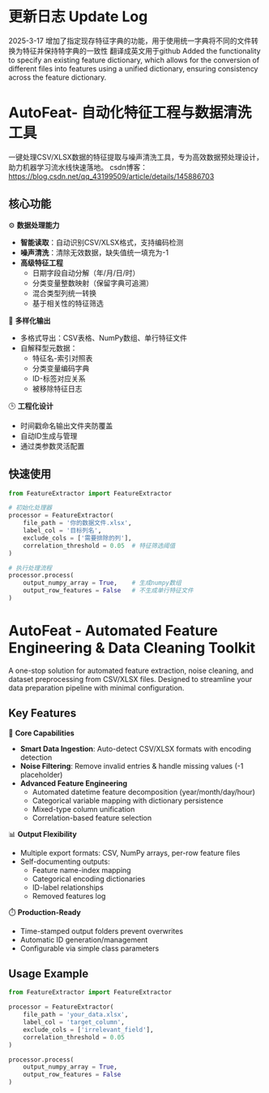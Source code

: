 # 更新日志 Update Log
2025-3-17 增加了指定现存特征字典的功能，用于使用统一字典将不同的文件转换为特征并保持特字典的一致性   翻译成英文用于github
Added the functionality to specify an existing feature dictionary, which allows for the conversion of different files into features using a unified dictionary, ensuring consistency across the feature dictionary.



# AutoFeat- 自动化特征工程与数据清洗工具

一键处理CSV/XLSX数据的特征提取与噪声清洗工具，专为高效数据预处理设计，助力机器学习流水线快速落地。
csdn博客：https://blog.csdn.net/qq_43199509/article/details/145886703

## 核心功能

⚙️ **数据处理能力**  
- **智能读取**：自动识别CSV/XLSX格式，支持编码检测
- **噪声清洗**：清除无效数据，缺失值统一填充为-1
- **高级特征工程**  
  - 日期字段自动分解（年/月/日/时）  
  - 分类变量整数映射（保留字典可追溯）  
  - 混合类型列统一转换  
  - 基于相关性的特征筛选

📁 **多样化输出**  
- 多格式导出：CSV表格、NumPy数组、单行特征文件  
- 自解释型元数据：  
  - 特征名-索引对照表  
  - 分类变量编码字典  
  - ID-标签对应关系  
  - 被移除特征日志

🕒 **工程化设计**  
- 时间戳命名输出文件夹防覆盖  
- 自动ID生成与管理  
- 通过类参数灵活配置

## 快速使用

```python
from FeatureExtractor import FeatureExtractor

# 初始化处理器
processor = FeatureExtractor(
    file_path = '你的数据文件.xlsx',
    label_col = '目标列名',
    exclude_cols = ['需要排除的列'],
    correlation_threshold = 0.05  # 特征筛选阈值
)

# 执行处理流程
processor.process(
    output_numpy_array = True,    # 生成numpy数组
    output_row_features = False   # 不生成单行特征文件
)
```


# AutoFeat - Automated Feature Engineering & Data Cleaning Toolkit

A one-stop solution for automated feature extraction, noise cleaning, and dataset preprocessing from CSV/XLSX files. Designed to streamline your data preparation pipeline with minimal configuration.

## Key Features

🔧 **Core Capabilities**  
- **Smart Data Ingestion**: Auto-detect CSV/XLSX formats with encoding detection
- **Noise Filtering**: Remove invalid entries & handle missing values (-1 placeholder)
- **Advanced Feature Engineering**  
  - Automated datetime feature decomposition (year/month/day/hour)  
  - Categorical variable mapping with dictionary persistence  
  - Mixed-type column unification  
  - Correlation-based feature selection

📊 **Output Flexibility**  
- Multiple export formats: CSV, NumPy arrays, per-row feature files  
- Self-documenting outputs:  
  - Feature name-index mapping  
  - Categorical encoding dictionaries  
  - ID-label relationships  
  - Removed features log

⏱️ **Production-Ready**  
- Time-stamped output folders prevent overwrites  
- Automatic ID generation/management  
- Configurable via simple class parameters

## Usage Example

```python
from FeatureExtractor import FeatureExtractor

processor = FeatureExtractor(
    file_path = 'your_data.xlsx',
    label_col = 'target_column',
    exclude_cols = ['irrelevant_field'],
    correlation_threshold = 0.05
)

processor.process(
    output_numpy_array = True,
    output_row_features = False
)
```
